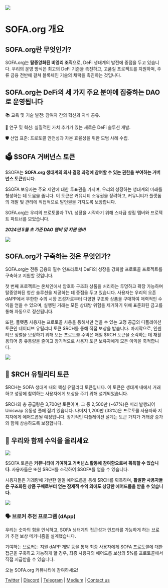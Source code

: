 ![](../../static/1.png)

# SOFA.org 개요

## **SOFA.org란 무엇인가?**

SOFA.org는 **탈중앙화된 비영리 조직**으로, DeFi 생태계의 발전에 중점을 두고 있습니다. 우리의 운영 방식은 최고의 DeFi 기준을 촉진하고, 고품질 프로젝트를 지원하며, 주류 금융 전반에 걸쳐 블록체인 기술의 채택을 촉진하는 것입니다.

## SOFA.org는 DeFi의 세 가지 주요 분야에 집중하는 DAO로 운영됩니다

📚 교육 및 기술 발전: 참여자 간의 혁신과 지식 공유.

🔬 연구 및 혁신: 실질적인 가치 추가가 있는 새로운 DeFi 솔루션 개발.

🛡 산업 표준: 프로토콜 안전성과 자본 효율성을 위한 모범 사례 수립.

## **🗳 $SOFA 거버넌스 토큰**

$SOFA는 **SOFA.org 생태계의 의사 결정 과정에 참여할 수 있는 권한을 부여하는 거버넌스 토큰**입니다.

$SOFA 보유자는 주요 제안에 대한 투표권을 가지며, 우리의 성장하는 생태계의 미래를 형성하는 데 도움을 줍니다. 이 토큰은 커뮤니티 소유권을 장려하고, 커뮤니티가 플랫폼의 개발 및 관리에 직접적으로 발언권을 가지도록 보장합니다.

SOFA.org는 우리의 프로토콜과 TVL 성장을 시작하기 위해 스타급 창립 멤버와 프로젝트 파트너를 모았습니다.

**_2024년 5월 초 기준 DAO 멤버 및 지원 멤버_**

![](../../static/partners.jpg)

## **SOFA.org가 구축하는 것은 무엇인가?**

SOFA.org는 전통 금융의 필수 인프라로서 DeFi의 성장을 강화할 프로토콜 프로젝트를 구축하고 지원할 것입니다.

첫 번째 프로젝트는 온체인에서 암호화 구조화 상품을 처리하는 투명하고 확장 가능하며 탈중앙화된 청산 솔루션을 제공하는 데 중점을 두고 있습니다. 사용자는 우리의 오픈 dAPP에서 무한한 수의 시장 조성자로부터 다양한 구조화 상품을 구매하여 매력적인 수익을 얻을 수 있으며, 실행된 거래는 모든 상대방 위험을 제거하기 위해 표준화된 금고를 통해 자동으로 정산됩니다.

또한, 플랫폼 사용자는 프로토콜 사용을 통해서만 얻을 수 있는 고정 공급의 디플레이션 토큰인 네이티브 유틸리티 토큰 $RCH를 통해 직접 보상을 받습니다. 마지막으로, 인센티브 정렬을 보장하기 위해 모든 프로토콜 수익은 매일 $RCH 토큰을 소각하는 데 재활용되어 총 유통량을 줄이고 장기적으로 사용자 토큰 보유자에게 모든 이익을 축적합니다.

![](../../static/draw1.png)

## **🤑 $RCH 유틸리티 토큰**

$RCH는 SOFA 생태계 내의 핵심 유틸리티 토큰입니다. 이 토큰은 생태계 내에서 거래하고 성장에 참여하는 사용자에게 보상을 주기 위해 설계되었습니다.

$RCH의 총 공급량은 3,700만 토큰이며, 그 중 2,500만 (~67%)은 미리 발행되어 Uniswap 유동성 풀에 잠겨 있습니다. 나머지 1,200만 (33%)은 프로토콜 사용자와 지지자에게 에어드롭될 예정입니다. 장기적인 디플레이션 설계는 토큰 가치가 거래량 증가와 함께 상승하도록 보장합니다.

## **🚀 우리와 함께 수익을 올리세요**

![](../../static/draw2.png)

$SOFA 토큰은 **커뮤니티에 기여하고 거버넌스 활동에 참여함으로써** **획득할 수 있습니다**. 사용자들은 또한 $RCH를 소각하여 $SOFA를 얻을 수 있습니다.

사용자들은 거래량에 기반한 일일 에어드롭을 통해 $RCH를 획득하며, **활발한 사용자들은 구조화된 상품 구매로부터 얻는 잠재적 수익 외에도 상당한 에어드롭을 받을 수 있습니다.**

![](../../static/Wu3Qb2plXomo5oxBdZ6uNAg9sEj.png)

### 🗣 브로커 추천 프로그램 (dApp)

우리는 숫자의 힘을 인식하고, SOFA 생태계의 접근성과 인프라를 가능하게 하는 브로커 추천 보상 메커니즘을 설계했습니다.

기여하는 브로커는 지원 dAPP 개발 등을 통해 최종 사용자에게 SOFA 프로토콜에 대한 접근을 구축하고 가능하게 할 경우, 최종 사용자의 에어드롭 보상의 5%를 프로토콜에서 직접 지급받을 수 있습니다.

오늘 SOFA.org 커뮤니티에 참여하세요!

[Twitter](https://x.com/SOFAorgDAO) | [Discord](https://discord.gg/sofaorg) | [Telegram](http://t.me/SOFAorg) | [Medium](https://medium.com/sofaorg) | [Contact us](mailto:contact@sofa.org)
